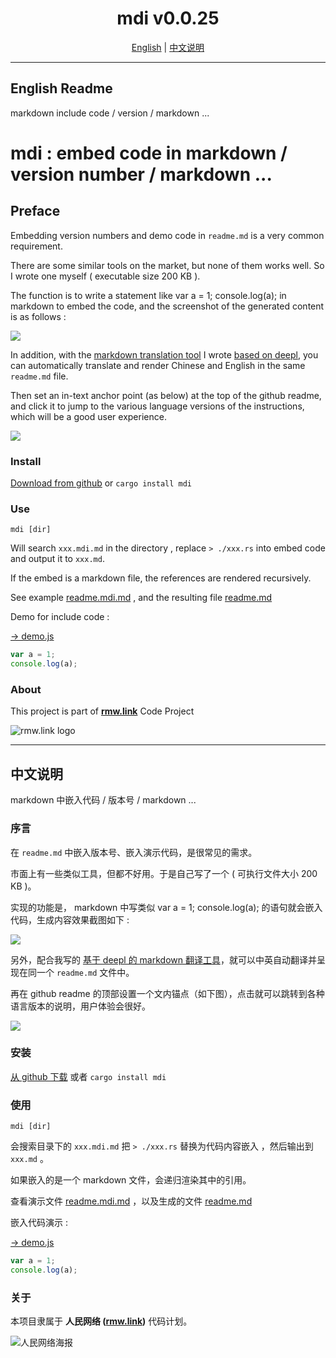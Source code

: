 <!-- EDIT /Users/z/rmw/mdi/readme.md -->

<h1 align="center">mdi v0.0.25</h1>
<p align="center">
<a href="#en">English</a>
|
<a href="#zh"> 中文说明 </a>
</p>

---

<span id="en"></span>

## English Readme

markdown include code / version / markdown ...

# mdi : embed code in markdown / version number / markdown ...

## Preface

Embedding version numbers and demo code in `readme.md` is a very common requirement.

There are some similar tools on the market, but none of them works well. So I wrote one myself ( executable size 200 KB ).

The function is to write a statement like var a = 1;
console.log(a); in markdown to embed the code, and the screenshot of the generated content is as follows :

![](https://raw.githubusercontent.com/gcxfd/img/gh-pages/i9g9We.png)

In addition, with the [markdown translation tool](https://rmw.link/log/2021-12-09-markdown-translate) I wrote [based on deepl](https://rmw.link/log/2021-12-09-markdown-translate), you can automatically translate and render Chinese and English in the same `readme.md` file.

Then set an in-text anchor point (as below) at the top of the github readme, and click it to jump to the various language versions of the instructions, which will be a good user experience.

![](https://raw.githubusercontent.com/gcxfd/img/gh-pages/YQfKiS.png)

### Install

[Download from github](https://github.com/rmw-lib/mdi/releases) or `cargo install mdi`

### Use

<!-- EDIT /Users/z/rmw/mdi/example.md -->

`mdi [dir]`

Will search `xxx.mdi.md` in the directory , replace `> ./xxx.rs` into embed code and output it to `xxx.md`.

If the embed is a markdown file, the references are rendered recursively.

See example [readme.mdi.md](https://raw.githubusercontent.com/rmw-lib/mdi/master/readme.mdi.md) , and the resulting file [readme.md](https://raw.githubusercontent.com/rmw-lib/mdi/master/readme.md)

Demo for include code :

  [→ demo.js](./demo.js)

  ```js
  var a = 1;
  console.log(a);
  ```


### About

This project is part of **[rmw.link](//rmw.link)** Code Project

![rmw.link logo](https://raw.githubusercontent.com/rmw-link/logo/master/rmw.red.bg.svg)

---

<span id="zh"></span>

<!-- EDIT /Users/z/rmw/mdi/zh.md -->

## 中文说明

markdown 中嵌入代码 / 版本号 / markdown ...

### 序言

在 `readme.md` 中嵌入版本号、嵌入演示代码，是很常见的需求。

市面上有一些类似工具，但都不好用。于是自己写了一个 ( 可执行文件大小 200 KB )。

实现的功能是， markdown 中写类似 var a = 1;
console.log(a); 的语句就会嵌入代码，生成内容效果截图如下 :

![](https://raw.githubusercontent.com/gcxfd/img/gh-pages/i9g9We.png)

另外，配合我写的 [基于 deepl 的 markdown 翻译工具](https://rmw.link/log/2021-12-09-markdown-translate)，就可以中英自动翻译并呈现在同一个 `readme.md` 文件中。

再在 github readme 的顶部设置一个文内锚点（如下图），点击就可以跳转到各种语言版本的说明，用户体验会很好。

![](https://raw.githubusercontent.com/gcxfd/img/gh-pages/YQfKiS.png)

### 安装

[从 github 下载](https://github.com/rmw-lib/mdi/releases) 或者 `cargo install mdi`

### 使用

<!-- EDIT /Users/z/rmw/mdi/example.md -->

`mdi [dir]`

会搜索目录下的 `xxx.mdi.md` 把 `> ./xxx.rs` 替换为代码内容嵌入 ，然后输出到 `xxx.md` 。

如果嵌入的是一个 markdown 文件，会递归渲染其中的引用。

查看演示文件 [readme.mdi.md](https://raw.githubusercontent.com/rmw-lib/mdi/master/readme.mdi.md)
，以及生成的文件 [readme.md](https://raw.githubusercontent.com/rmw-lib/mdi/master/readme.md)

嵌入代码演示 :

  [→ demo.js](./demo.js)

  ```js
  var a = 1;
  console.log(a);
  ```


### 关于

本项目隶属于 **人民网络 ([rmw.link](//rmw.link))** 代码计划。

![人民网络海报](https://raw.githubusercontent.com/rmw-link/logo/master/rmw.red.bg.svg)
